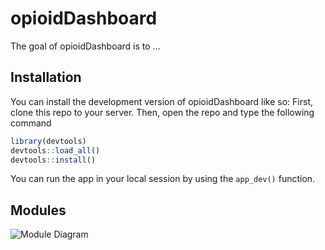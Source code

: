 
<!-- README.md is generated from README.Rmd. Please edit that file -->

# opioidDashboard

<!-- badges: start -->

<!-- badges: end -->

The goal of opioidDashboard is to …

## Installation

You can install the development version of opioidDashboard like so:
First, clone this repo to your server. Then, open the repo and type the
following command

``` r
library(devtools)
devtools::load_all()
devtools::install()
```

You can run the app in your local session by using the `app_dev()`
function.

## Modules

![Module
Diagram](inst/README/FOCAL%20MAP%20Application%20Module%20Diagram.jpg)
